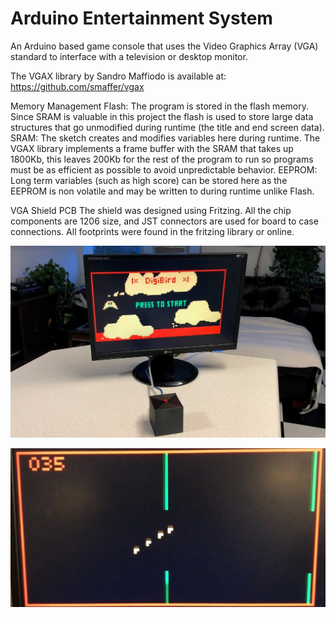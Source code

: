 # Arduino Entertainment System

An Arduino based game console that uses the Video Graphics Array (VGA) standard to interface with a television or desktop monitor.

The VGAX library by Sandro Maffiodo is available at: https://github.com/smaffer/vgax

Memory Management
Flash: The program is stored in the flash memory. Since SRAM is valuable in this project the flash is used to store large data structures that go unmodified during runtime (the title and end screen data).
SRAM: The sketch creates and modifies variables here during runtime. The VGAX library implements a frame buffer with the SRAM that takes up 1800Kb, this leaves 200Kb for the rest of the program to run so programs must be as efficient as possible to avoid unpredictable behavior. 
EEPROM: Long term variables (such as high score) can be stored here as the EEPROM is non volatile and may be written to during runtime unlike Flash. 

VGA Shield PCB
The shield was designed using Fritzing. All the chip components are 1206 size, and JST connectors are used for board to case connections. All footprints were found in the fritzing library or online.

![Screenshot](digibird.jpg)

![Screenshot](gameplay.jpg)
